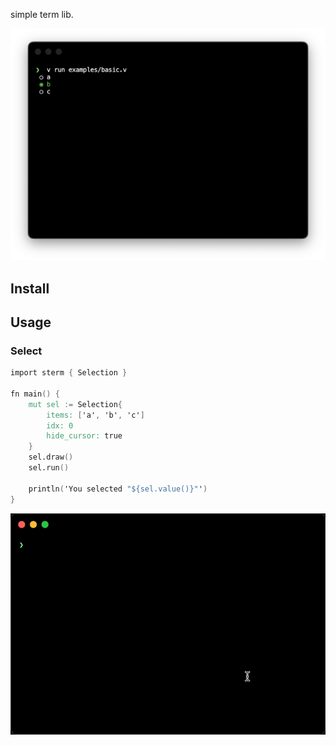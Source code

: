 simple term lib.

![select (image)](./doc/select.png)

## Install

## Usage

### Select

```v
import sterm { Selection }

fn main() {
	mut sel := Selection{
		items: ['a', 'b', 'c']
		idx: 0
		hide_cursor: true
	}
	sel.draw()
	sel.run()

	println('You selected "${sel.value()}"')
}
```

![select (video)](./doc/select.gif)
